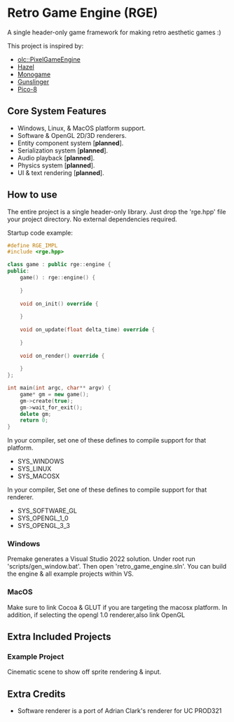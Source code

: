 # Retro Game Engine (RGE)
A single header-only game framework for making retro aesthetic games :)

This project is inspired by:
- [olc::PixelGameEngine](https://github.com/OneLoneCoder/olcPixelGameEngine)
- [Hazel](https://hazelengine.com)
- [Monogame](https://www.monogame.net)
- [Gunslinger](https://github.com/MrFrenik/gunslinger)
- [Pico-8](https://www.lexaloffle.com/pico-8.php)


## Core System Features
- Windows, Linux, & MacOS platform support.
- Software & OpenGL 2D/3D renderers.
- Entity component system [**planned**].
- Serialization system [**planned**].
- Audio playback [**planned**].
- Physics system [**planned**].
- UI & text rendering [**planned**].


## How to use
The entire project is a single header-only library. Just drop the 'rge.hpp' file your project directory. No external dependencies required.

Startup code example:
```C++
#define RGE_IMPL
#include <rge.hpp>

class game : public rge::engine {
public:
	game() : rge::engine() {
		
	}
	
	void on_init() override {
		
	}
	
	void on_update(float delta_time) override {
		
	}
	
	void on_render() override {
		
	}
};

int main(int argc, char** argv) {
	game* gm = new game();
	gm->create(true);
	gm->wait_for_exit();
	delete gm;
	return 0;
}
```

In your compiler, set one of these defines to compile support for that platform.
- SYS_WINDOWS
- SYS_LINUX
- SYS_MACOSX

In your compiler, Set one of these defines to compile support for that renderer.
- SYS_SOFTWARE_GL
- SYS_OPENGL_1_0
- SYS_OPENGL_3_3

### Windows
Premake generates a Visual Studio 2022 solution.
Under root run 'scripts/gen_window.bat'. Then open 'retro_game_engine.sln'.
You can build the engine & all example projects within VS.

### MacOS
Make sure to link Cocoa & GLUT if you are targeting the macosx platform. In addition, if selecting the opengl 1.0 renderer,also link OpenGL

## Extra Included Projects
### Example Project
Cinematic scene to show off sprite rendering & input.


## Extra Credits
- Software renderer is a port of Adrian Clark's renderer for UC PROD321